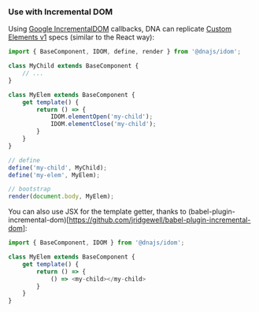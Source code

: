 ### Use with Incremental DOM

Using [Google IncrementalDOM](https://github.com/google/incremental-dom) callbacks, DNA can replicate [Custom Elements v1](https://www.w3.org/TR/custom-elements/) specs (similar to the React way):

```js
import { BaseComponent, IDOM, define, render } from '@dnajs/idom';

class MyChild extends BaseComponent {
    // ...
}

class MyElem extends BaseComponent {
    get template() {
        return () => {
            IDOM.elementOpen('my-child');
            IDOM.elementClose('my-child');
        }
    }
}

// define
define('my-child', MyChild);
define('my-elem', MyElem);

// bootstrap
render(document.body, MyElem);
```

You can also use JSX for the template getter, thanks to (babel-plugin-incremental-dom)[https://github.com/jridgewell/babel-plugin-incremental-dom]:
```js
import { BaseComponent, IDOM } from '@dnajs/idom';

class MyElem extends BaseComponent {
    get template() {
        return () => {
            () => <my-child></my-child>
        }
    }
}
```
